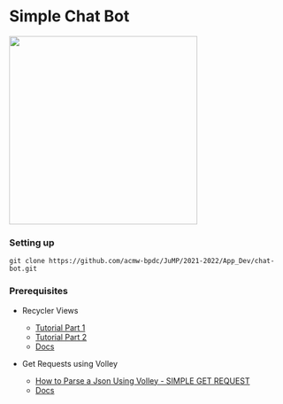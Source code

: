 # Simple Chat Bot

<img src="./GitHubImages/ss.jpeg" width="340vw">

### Setting up
```
git clone https://github.com/acmw-bpdc/JuMP/2021-2022/App_Dev/chat-bot.git
```

### Prerequisites
* Recycler Views
  * <a href="https://youtu.be/__OMnFR-wZU">Tutorial Part 1</a>
  * <a href="https://youtu.be/vBxNDtyE_Co">Tutorial Part 2</a>
  * <a href="https://developer.android.com/reference/kotlin/androidx/recyclerview/widget/RecyclerView">Docs</a>
  
* Get Requests using Volley
  * <a href="https://youtu.be/y2xtLqP8dSQ">How to Parse a Json Using Volley - SIMPLE GET REQUEST</a>
  * <a href="https://developer.android.com/training/volley">Docs</a>
